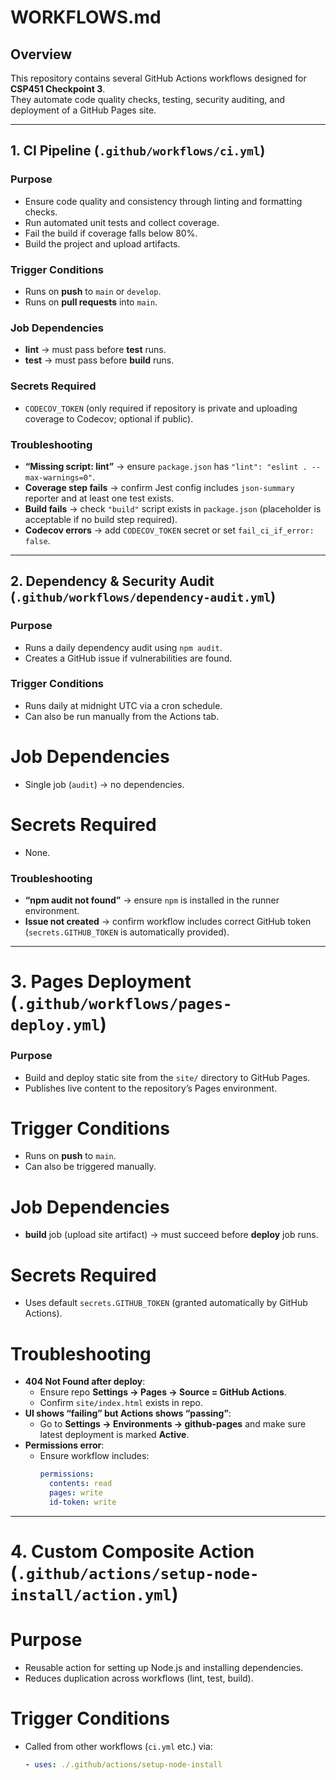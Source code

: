 # WORKFLOWS.md

## Overview

This repository contains several GitHub Actions workflows designed for **CSP451 Checkpoint 3**.  
They automate code quality checks, testing, security auditing, and deployment of a GitHub Pages site.

---

## 1. CI Pipeline (`.github/workflows/ci.yml`)

### Purpose

- Ensure code quality and consistency through linting and formatting checks.
- Run automated unit tests and collect coverage.
- Fail the build if coverage falls below 80%.
- Build the project and upload artifacts.

### Trigger Conditions

- Runs on **push** to `main` or `develop`.
- Runs on **pull requests** into `main`.

### Job Dependencies

- **lint** → must pass before **test** runs.
- **test** → must pass before **build** runs.

### Secrets Required

- `CODECOV_TOKEN` (only required if repository is private and uploading coverage to Codecov; optional if public).

### Troubleshooting

- **“Missing script: lint”** → ensure `package.json` has `"lint": "eslint . --max-warnings=0"`.
- **Coverage step fails** → confirm Jest config includes `json-summary` reporter and at least one test exists.
- **Build fails** → check `"build"` script exists in `package.json` (placeholder is acceptable if no build step required).
- **Codecov errors** → add `CODECOV_TOKEN` secret or set `fail_ci_if_error: false`.

---

## 2. Dependency & Security Audit (`.github/workflows/dependency-audit.yml`)

### Purpose

- Runs a daily dependency audit using `npm audit`.
- Creates a GitHub issue if vulnerabilities are found.

### Trigger Conditions

- Runs daily at midnight UTC via a cron schedule.
- Can also be run manually from the Actions tab.

# Job Dependencies

- Single job (`audit`) → no dependencies.

# Secrets Required

- None.

### Troubleshooting

- **“npm audit not found”** → ensure `npm` is installed in the runner environment.
- **Issue not created** → confirm workflow includes correct GitHub token (`secrets.GITHUB_TOKEN` is automatically provided).

---

# 3. Pages Deployment (`.github/workflows/pages-deploy.yml`)

### Purpose

- Build and deploy static site from the `site/` directory to GitHub Pages.
- Publishes live content to the repository’s Pages environment.

# Trigger Conditions

- Runs on **push** to `main`.
- Can also be triggered manually.

# Job Dependencies

- **build** job (upload site artifact) → must succeed before **deploy** job runs.

# Secrets Required

- Uses default `secrets.GITHUB_TOKEN` (granted automatically by GitHub Actions).

# Troubleshooting

- **404 Not Found after deploy**:
  - Ensure repo **Settings → Pages → Source = GitHub Actions**.
  - Confirm `site/index.html` exists in repo.
- **UI shows “failing” but Actions shows “passing”**:
  - Go to **Settings → Environments → github-pages** and make sure latest deployment is marked **Active**.
- **Permissions error**:
  - Ensure workflow includes:
    ```yaml
    permissions:
      contents: read
      pages: write
      id-token: write
    ```

---

# 4. Custom Composite Action (`.github/actions/setup-node-install/action.yml`)

# Purpose

- Reusable action for setting up Node.js and installing dependencies.
- Reduces duplication across workflows (lint, test, build).

# Trigger Conditions

- Called from other workflows (`ci.yml` etc.) via:
  ```yaml
  - uses: ./.github/actions/setup-node-install
  ```
